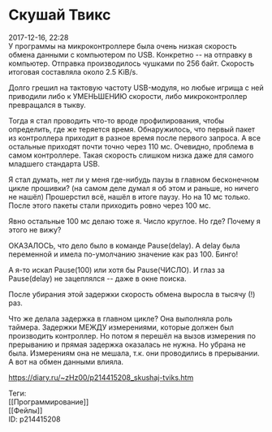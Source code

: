 Скушай Твикс
=============

   
 2017-12-16, 22:28   
  У программы на микроконтроллере была очень низкая скорость обмена данными с компьютером по USB. Конкретно -- на отправку в компьютер. Отправка производилось чушками по 256 байт. Скорость итоговая составляла около 2.5 KiB/s.   
   
 Долго грешил на тактовую частоту USB-модуля, но любые игрища с ней приводили либо к УМЕНЬШЕНИЮ скорости, либо микроконтроллер превращался в тыкву.   
   
 Тогда я стал проводить что-то вроде профилирования, чтобы определить, где же теряется время. Обнаружилось, что первый пакет из контроллера приходит в разное время после первого запроса. А все остальные приходят почти точно через 110 мс. Очевидно, проблема в самом контроллере. Такая скорость слишком низка даже для самого младшего стандарта USB.   
   
 Я стал думать, нет ли у меня где-нибудь паузы в главном бесконечном цикле прошивки? (на самом деле думал я об этом и раньше, но ничего не нашёл) Прошерстил всё, нашёл в итоге паузу. Но на 10 мс только. После этого пакеты стали приходить ровно через 100 мс.   
   
 Явно остальные 100 мс делаю тоже я. Число круглое. Но где? Почему я этого не вижу?   
   
 ОКАЗАЛОСЬ, что дело было в команде Pause(delay). А delay была переменной и имела по-умолчанию значение как раз 100. Бинго!   
   
 А я-то искал Pause(100) или хотя бы Pause(ЧИСЛО). И глаз за Pause(delay) не зацеплялся -- даже в окне поиска.   
   
 После убирания этой задержки скорость обмена выросла в тысячу (!) раз.   
   
 Что же делала задержка в главном цикле? Она выполняла роль таймера. Задержки МЕЖДУ измерениями, которые должен был производить контроллер. Но потом я перешёл на вызов измерения по прерыванию и прямая задержка оказалась не нужна. Но убрана не была. Измерениям она не мешала, т.к. они проводились в прерывании. А вот на обмен данными влияла.   
    
 <https://diary.ru/~zHz00/p214415208_skushaj-tviks.htm>   
   
 Теги:   
 [[Программирование]]   
 [[Фейлы]]   
 ID: p214415208